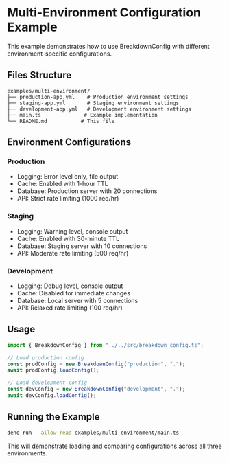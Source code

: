 # Multi-Environment Configuration Example

This example demonstrates how to use BreakdownConfig with different environment-specific configurations.

## Files Structure

```
examples/multi-environment/
├── production-app.yml    # Production environment settings
├── staging-app.yml       # Staging environment settings
├── development-app.yml   # Development environment settings
├── main.ts              # Example implementation
└── README.md           # This file
```

## Environment Configurations

### Production

- Logging: Error level only, file output
- Cache: Enabled with 1-hour TTL
- Database: Production server with 20 connections
- API: Strict rate limiting (1000 req/hr)

### Staging

- Logging: Warning level, console output
- Cache: Enabled with 30-minute TTL
- Database: Staging server with 10 connections
- API: Moderate rate limiting (500 req/hr)

### Development

- Logging: Debug level, console output
- Cache: Disabled for immediate changes
- Database: Local server with 5 connections
- API: Relaxed rate limiting (100 req/hr)

## Usage

```typescript
import { BreakdownConfig } from "../../src/breakdown_config.ts";

// Load production config
const prodConfig = new BreakdownConfig("production", ".");
await prodConfig.loadConfig();

// Load development config
const devConfig = new BreakdownConfig("development", ".");
await devConfig.loadConfig();
```

## Running the Example

```bash
deno run --allow-read examples/multi-environment/main.ts
```

This will demonstrate loading and comparing configurations across all three environments.
